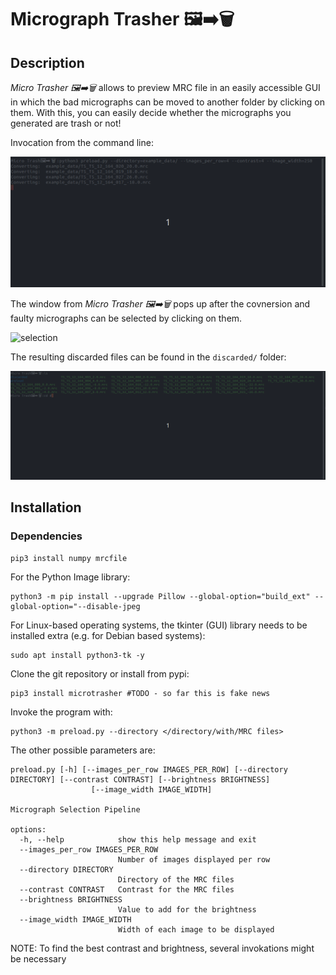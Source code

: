# Micrograph Trasher 🖼➡🗑

## Description

*Micro Trasher 🖼➡🗑* allows to preview MRC file in an easily accessible GUI in which the bad micrographs can be moved to another folder by clicking on them. With this, you can easily decide whether the micrographs you generated are trash or not!

Invocation from the command line:

![invocation](invoc.gif)

The window from *Micro Trasher 🖼➡🗑* pops up after the covnersion and faulty micrographs can be selected by clicking on them.

![selection](select.gif)

The resulting discarded files can be found in the ```discarded/``` folder:

![folders](folder.gif)

## Installation

### Dependencies

```
pip3 install numpy mrcfile
```

For the Python Image library:
```
python3 -m pip install --upgrade Pillow --global-option="build_ext" --global-option="--disable-jpeg
```

For Linux-based operating systems, the tkinter (GUI) library needs to be installed extra (e.g. for Debian based systems):

```
sudo apt install python3-tk -y
```

Clone the git repository or install from pypi:

```
pip3 install microtrasher #TODO - so far this is fake news
```

Invoke the program with:

```
python3 -m preload.py --directory </directory/with/MRC files>
```

The other possible parameters are:

``` 
preload.py [-h] [--images_per_row IMAGES_PER_ROW] [--directory DIRECTORY] [--contrast CONTRAST] [--brightness BRIGHTNESS]
                  [--image_width IMAGE_WIDTH]

Micrograph Selection Pipeline

options:
  -h, --help            show this help message and exit
  --images_per_row IMAGES_PER_ROW
                        Number of images displayed per row
  --directory DIRECTORY
                        Directory of the MRC files
  --contrast CONTRAST   Contrast for the MRC files
  --brightness BRIGHTNESS
                        Value to add for the brightness
  --image_width IMAGE_WIDTH
                        Width of each image to be displayed
```
 
NOTE: To find the best contrast and brightness, several invokations might be necessary